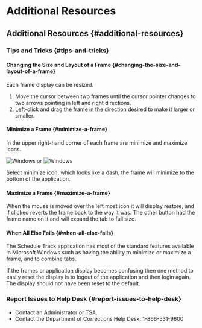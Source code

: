 # Additional Resources



## Additional Resources {#additional-resources}

### Tips and Tricks {#tips-and-tricks}

#### Changing the Size and Layout of a Frame {#changing-the-size-and-layout-of-a-frame}

Each frame display can be resized.

1. Move the cursor between two frames until the cursor pointer changes to two arrows pointing in left and right directions.
2. Left-click and drag the frame in the direction desired to make it larger or smaller.

#### Minimize a Frame {#minimize-a-frame}

In the upper right-hand corner of each frame are minimize and maximize icons.

![Windows](../imgs/077.png) or ![Windows](../imgs/078.png)

Select minimize icon, which looks like a dash, the frame will minimize to the bottom of the application.

#### Maximize a Frame {#maximize-a-frame}

When the mouse is moved over the left most icon it will display restore, and if clicked reverts the frame back to the way it was. The other button had the frame name on it and will expand the tab to full size.

#### When All Else Fails {#when-all-else-fails}

The Schedule Track application has most of the standard features available in Microsoft Windows such as having the ability to minimize or maximize a frame, and to combine tabs.

If the frames or application display becomes confusing then one method to easily reset the display is to logout of the application and then login again. The display should not have been reset to the default.

### Report Issues to Help Desk {#report-issues-to-help-desk}

* Contact an Administrator or TSA.
* Contact the Department of Corrections Help Desk: 1-866-531-9600

